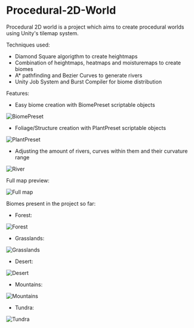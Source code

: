 # Procedural-2D-World
Procedural 2D world is a project which aims to create procedural worlds using Unity's tilemap system.

 Techniques used:
  - Diamond Square algorigthm to create heightmaps
  - Combination of heightmaps, heatmaps and moisturemaps to create biomes
  - A* pathfinding and Bezier Curves to generate rivers
  - Unity Job System and Burst Compiler for biome distribution

 Features:
  - Easy biome creation with BiomePreset scriptable objects
    
   ![BiomePreset](https://github.com/SoVerrr/Procedural-2D-World/assets/82769474/cf1a55ec-5897-4190-b45b-8b46758a35db)
  - Foliage/Structure creation with PlantPreset scriptable objects

 ![PlantPreset](https://github.com/SoVerrr/Procedural-2D-World/assets/82769474/a6b43544-821c-4457-8a56-92a4df14250f)
  - Adjusting the amount of rivers, curves within them and their curvature range

 ![River](https://github.com/SoVerrr/Procedural-2D-World/assets/82769474/8cdfbfb5-ceb0-4d4c-96a6-3f6d2e79b07a)

 Full map preview:

 ![Full map](https://github.com/SoVerrr/Procedural-2D-World/assets/82769474/660cb2d4-46f3-40db-b01d-817655fc637b)

 Biomes present in the project so far:
 - Forest:

 ![Forest](https://github.com/SoVerrr/Procedural-2D-World/assets/82769474/bd4295ea-b79a-47ca-8801-061e60b834e8)
 - Grasslands:

 ![Grasslands](https://github.com/SoVerrr/Procedural-2D-World/assets/82769474/ad485f26-4eed-4d1c-b64d-d4144ac1033b)
 - Desert:

 ![Desert](https://github.com/SoVerrr/Procedural-2D-World/assets/82769474/c3ce0f2d-2ef1-4069-a2bf-756962268687)
 - Mountains:

 ![Mountains](https://github.com/SoVerrr/Procedural-2D-World/assets/82769474/bfd5dfc6-6bee-499e-a544-8185bc288f41)
 - Tundra:

 ![Tundra](https://github.com/SoVerrr/Procedural-2D-World/assets/82769474/fd58e7c4-57bd-4b57-a5c7-3e48bc69f463)






